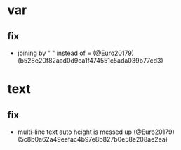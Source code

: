 # var

## fix

* joining by " " instead of = (@Euro20179) (b528e20f82aad0d9ca1f474551c5ada039b77cd3)


# text

## fix

* multi-line text auto height is messed up (@Euro20179) (5c8b0a62a49eefac4b97e8b827b0e58e208ae2ea)


